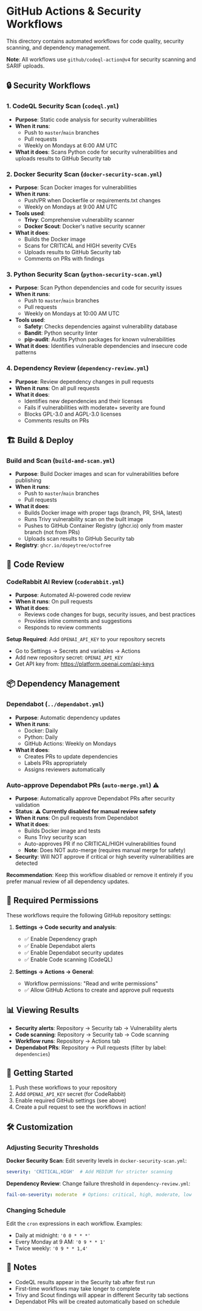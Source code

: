 # GitHub Actions & Security Workflows

This directory contains automated workflows for code quality, security scanning, and dependency management.

**Note**: All workflows use `github/codeql-action@v4` for security scanning and SARIF uploads.

## 🔒 Security Workflows

### 1. CodeQL Security Scan (`codeql.yml`)
- **Purpose**: Static code analysis for security vulnerabilities
- **When it runs**: 
  - Push to `master`/`main` branches
  - Pull requests
  - Weekly on Mondays at 6:00 AM UTC
- **What it does**: Scans Python code for security vulnerabilities and uploads results to GitHub Security tab

### 2. Docker Security Scan (`docker-security-scan.yml`)
- **Purpose**: Scan Docker images for vulnerabilities
- **When it runs**: 
  - Push/PR when Dockerfile or requirements.txt changes
  - Weekly on Mondays at 9:00 AM UTC
- **Tools used**:
  - **Trivy**: Comprehensive vulnerability scanner
  - **Docker Scout**: Docker's native security scanner
- **What it does**: 
  - Builds the Docker image
  - Scans for CRITICAL and HIGH severity CVEs
  - Uploads results to GitHub Security tab
  - Comments on PRs with findings

### 3. Python Security Scan (`python-security-scan.yml`)
- **Purpose**: Scan Python dependencies and code for security issues
- **When it runs**: 
  - Push to `master`/`main` branches
  - Pull requests
  - Weekly on Mondays at 10:00 AM UTC
- **Tools used**:
  - **Safety**: Checks dependencies against vulnerability database
  - **Bandit**: Python security linter
  - **pip-audit**: Audits Python packages for known vulnerabilities
- **What it does**: Identifies vulnerable dependencies and insecure code patterns

### 4. Dependency Review (`dependency-review.yml`)
- **Purpose**: Review dependency changes in pull requests
- **When it runs**: On all pull requests
- **What it does**:
  - Identifies new dependencies and their licenses
  - Fails if vulnerabilities with moderate+ severity are found
  - Blocks GPL-3.0 and AGPL-3.0 licenses
  - Comments results on PRs

## 🏗️ Build & Deploy

### Build and Scan (`build-and-scan.yml`)
- **Purpose**: Build Docker images and scan for vulnerabilities before publishing
- **When it runs**: 
  - Push to `master`/`main` branches
  - Pull requests
- **What it does**:
  - Builds Docker image with proper tags (branch, PR, SHA, latest)
  - Runs Trivy vulnerability scan on the built image
  - Pushes to GitHub Container Registry (ghcr.io) only from master branch (not from PRs)
  - Uploads scan results to GitHub Security tab
- **Registry**: `ghcr.io/dopeytree/octofree`

## 🤖 Code Review

### CodeRabbit AI Review (`coderabbit.yml`)
- **Purpose**: Automated AI-powered code review
- **When it runs**: On pull requests
- **What it does**:
  - Reviews code changes for bugs, security issues, and best practices
  - Provides inline comments and suggestions
  - Responds to review comments

**Setup Required**: Add `OPENAI_API_KEY` to your repository secrets
- Go to Settings → Secrets and variables → Actions
- Add new repository secret: `OPENAI_API_KEY`
- Get API key from: https://platform.openai.com/api-keys

## 📦 Dependency Management

### Dependabot (`../dependabot.yml`)
- **Purpose**: Automatic dependency updates
- **When it runs**: 
  - Docker: Daily
  - Python: Daily
  - GitHub Actions: Weekly on Mondays
- **What it does**:
  - Creates PRs to update dependencies
  - Labels PRs appropriately
  - Assigns reviewers automatically

### Auto-approve Dependabot PRs (`auto-merge.yml`) ⚠️
- **Purpose**: Automatically approve Dependabot PRs after security validation
- **Status**: ⚠️ **Currently disabled for manual review safety**
- **When it runs**: On pull requests from Dependabot
- **What it does**:
  - Builds Docker image and tests
  - Runs Trivy security scan
  - Auto-approves PR if no CRITICAL/HIGH vulnerabilities found
  - **Note**: Does NOT auto-merge (requires manual merge for safety)
- **Security**: Will NOT approve if critical or high severity vulnerabilities are detected

**Recommendation**: Keep this workflow disabled or remove it entirely if you prefer manual review of all dependency updates.

## 🔐 Required Permissions

These workflows require the following GitHub repository settings:

1. **Settings → Code security and analysis**:
   - ✅ Enable Dependency graph
   - ✅ Enable Dependabot alerts
   - ✅ Enable Dependabot security updates
   - ✅ Enable Code scanning (CodeQL)

2. **Settings → Actions → General**:
   - Workflow permissions: "Read and write permissions"
   - ✅ Allow GitHub Actions to create and approve pull requests

## 📊 Viewing Results

- **Security alerts**: Repository → Security tab → Vulnerability alerts
- **Code scanning**: Repository → Security tab → Code scanning
- **Workflow runs**: Repository → Actions tab
- **Dependabot PRs**: Repository → Pull requests (filter by label: `dependencies`)

## 🚀 Getting Started

1. Push these workflows to your repository
2. Add `OPENAI_API_KEY` secret (for CodeRabbit)
3. Enable required GitHub settings (see above)
4. Create a pull request to see the workflows in action!

## 🛠️ Customization

### Adjusting Security Thresholds

**Docker Security Scan**: Edit severity levels in `docker-security-scan.yml`:
```yaml
severity: 'CRITICAL,HIGH'  # Add MEDIUM for stricter scanning
```

**Dependency Review**: Change failure threshold in `dependency-review.yml`:
```yaml
fail-on-severity: moderate  # Options: critical, high, moderate, low
```

### Changing Schedule

Edit the `cron` expressions in each workflow. Examples:
- Daily at midnight: `'0 0 * * *'`
- Every Monday at 9 AM: `'0 9 * * 1'`
- Twice weekly: `'0 9 * * 1,4'`

## 📝 Notes

- CodeQL results appear in the Security tab after first run
- First-time workflows may take longer to complete
- Trivy and Scout findings will appear in different Security tab sections
- Dependabot PRs will be created automatically based on schedule
